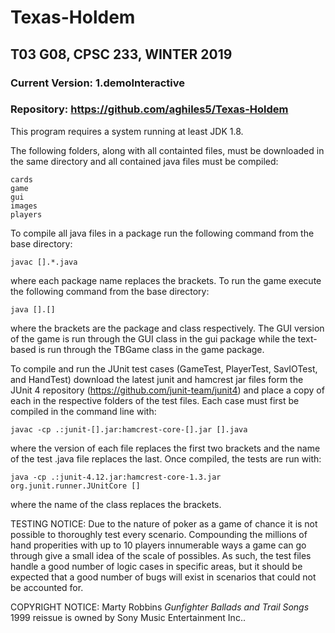 # Texas-Holdem
## T03 G08, CPSC 233, WINTER 2019
### Current Version: 1.demoInteractive
### Repository: https://github.com/aghiles5/Texas-Holdem

This program requires a system running at least JDK 1.8.

The following folders, along with all containted files, must be downloaded in the same directory and all contained java files must be compiled:
```
cards
game
gui
images
players
```
To compile all java files in a package run the following command from the base directory:
```
javac [].*.java
```
where each package name replaces the brackets.
To run the game execute the following command from the base directory:
```
java [].[]
```
where the brackets are the package and class respectively. The GUI version of the game is run through the GUI class in the gui package while the text-based is run through the TBGame class in the game package.

To compile and run the JUnit test cases (GameTest, PlayerTest, SavIOTest, and HandTest) download the latest junit and hamcrest jar files form the JUnit 4 repository (https://github.com/junit-team/junit4) and place a copy of each in the respective folders of the test files. Each case must first be compiled in the command line with:
```
javac -cp .:junit-[].jar:hamcrest-core-[].jar [].java
```
where the version of each file replaces the first two brackets and the name of the test .java file replaces the last. Once compiled, the tests are run with:
```
java -cp .:junit-4.12.jar:hamcrest-core-1.3.jar org.junit.runner.JUnitCore []
```
where the name of the class replaces the brackets.

TESTING NOTICE: Due to the nature of poker as a game of chance it is not possible to thoroughly test every scenario. Compounding the millions of hand properities with up to 10 players innumerable ways a game can go through give a small idea of the scale of possibles. As such, the test files handle a good number of logic cases in specific areas, but it should be expected that a good number of bugs will exist in scenarios that could not be accounted for.

COPYRIGHT NOTICE: Marty Robbins *Gunfighter Ballads and Trail Songs* 1999 reissue is owned by Sony Music Entertainment Inc..
